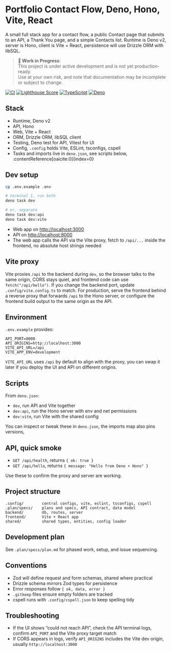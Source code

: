 # Portfolio Contact Flow, Deno, Hono, Vite, React

A small full stack app for a contact flow, a public Contact page that submits to an API, a Thank You page, and a simple Contacts list. Runtime is Deno v2, server is Hono, client is Vite + React, persistence will use Drizzle ORM with libSQL.

> **🚧 Work in Progress**:  
> This project is under active development and is not yet production-ready.  
> Use at your own risk, and note that documentation may be incomplete or subject to change.

[![CI](https://github.com/AndrewWilks/portfolio-contact-us/actions/workflows/ci.yml/badge.svg)](https://github.com/AndrewWilks/portfolio-contact-us/actions/workflows/ci.yml)
[![Lighthouse Score](https://img.shields.io/badge/lighthouse-95%2B-brightgreen.svg)](https://github.com/AndrewWilks/portfolio-contact-us/actions/workflows/ci.yml)
[![TypeScript](https://img.shields.io/badge/TypeScript-5.x-blue.svg)](https://www.typescriptlang.org/)
[![Deno](https://img.shields.io/badge/Deno-2.5.x-green.svg)](https://deno.com/)

## Stack

- Runtime, Deno v2
- API, Hono
- Web, Vite + React
- ORM, Drizzle ORM, libSQL client
- Testing, Deno test for API, Vitest for UI
- Config, `.config` holds Vite, ESLint, tsconfigs, cspell
- Tasks and imports live in `deno.json`, see scripts below, :contentReference[oaicite:0]{index=0}

## Dev setup

```bash
cp .env.example .env

# terminal 1, run both
deno task dev

# or, separate
deno task dev:api
deno task dev:vite
```

- Web app on [http://localhost:3000](http://localhost:3000)
- API on [http://localhost:8000](http://localhost:8000)
- The web app calls the API via the Vite proxy, fetch to `/api/...` inside the frontend, no absolute host strings needed

## Vite proxy

Vite proxies `/api` to the backend during `dev`, so the browser talks to the same origin, CORS stays quiet, and frontend code can use `fetch("/api/hello")`.
If you change the backend port, update `.config/vite.config.ts` to match. For production, serve the frontend behind a reverse proxy that forwards `/api` to the Hono server, or configure the frontend build output to the same origin as the API.

## Environment

`.env.example` provides:

```properties
API_PORT=8000
API_ORIGINS=http://localhost:3000
VITE_API_URL=/api
VITE_APP_ENV=development
```

`VITE_API_URL` uses `/api` by default to align with the proxy, you can swap it later if you deploy the UI and API on different origins.

## Scripts

From `deno.json`:

- `dev`, run API and Vite together
- `dev:api`, run the Hono server with env and net permissions
- `dev:vite`, run Vite with the shared config

You can inspect or tweak these in `deno.json`, the imports map also pins versions,

## API, quick smoke

- `GET /api/health`, returns `{ ok: true }`
- `GET /api/hello`, returns `{ message: "Hello from Deno + Hono" }`

Use these to confirm the proxy and server are working.

## Project structure

```text
.config/        central configs, vite, eslint, tsconfigs, cspell
.plan/specs/    plans and specs, API contract, data model
backend/        db, routes, server
frontend/       Vite + React app
shared/         shared types, entities, config loader
```

## Development plan

See `.plan/specs/plan.md` for phased work, setup, and issue sequencing.

## Conventions

- Zod will define request and form schemas, shared where practical
- Drizzle schema mirrors Zod types for persistence
- Error responses follow `{ ok, data, error }`
- `.gitkeep` files ensure empty folders are tracked
- cspell runs with `.config/cspell.json` to keep spelling tidy

## Troubleshooting

- If the UI shows “could not reach API”, check the API terminal logs, confirm `API_PORT` and the Vite proxy target match
- If CORS appears in logs, verify `API_ORIGINS` includes the Vite dev origin, usually `http://localhost:3000`
